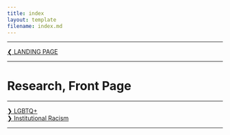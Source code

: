 ```yaml
---
title: index
layout: template
filename: index.md
---
```


- - - -

[❮ LANDING PAGE](https://patchposting.github.io)

- - - -

# Research, Front Page

- - - -

[❯ LGBTQ+](lgbtq.md)\
[❯ Institutional Racism](institutionalracism.md)

- - - -
